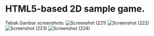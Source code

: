 # HTML5-based 2D sample game.

Tebak Gambar screenshots:
![Screenshot (221)](https://user-images.githubusercontent.com/27908179/124301614-45ec0e80-db8a-11eb-8ee4-488ff04ac081.png)
![Screenshot (222)](https://user-images.githubusercontent.com/27908179/124301647-4dabb300-db8a-11eb-8901-84b4a44b9776.png)
![Screenshot (223)](https://user-images.githubusercontent.com/27908179/124301654-513f3a00-db8a-11eb-86c5-3f2938ba43ea.png)
![Screenshot (224)](https://user-images.githubusercontent.com/27908179/124301666-54d2c100-db8a-11eb-910b-d019cfbc6ae0.png)


